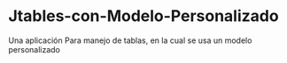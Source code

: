 # Jtables-con-Modelo-Personalizado
Una aplicación Para manejo de tablas, en la cual se usa un modelo personalizado
